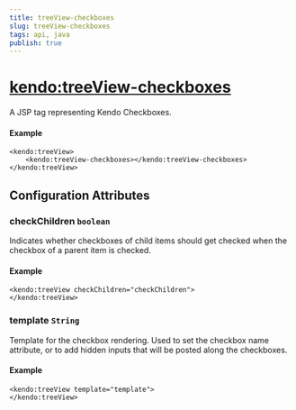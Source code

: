 ```yaml
---
title: treeView-checkboxes
slug: treeView-checkboxes
tags: api, java
publish: true
---
```


# <kendo:treeView-checkboxes>
A JSP tag representing Kendo Checkboxes.

#### Example
    <kendo:treeView>
        <kendo:treeView-checkboxes></kendo:treeView-checkboxes>
    </kendo:treeView>


## Configuration Attributes


### checkChildren `boolean`

Indicates whether checkboxes of child items should get checked when the checkbox of a parent item is checked.

#### Example
    <kendo:treeView checkChildren="checkChildren">
    </kendo:treeView>



### template `String`

Template for the checkbox rendering. Used to set the  checkbox name attribute, or to add hidden inputs that will be posted along the checkboxes.

#### Example
    <kendo:treeView template="template">
    </kendo:treeView>


